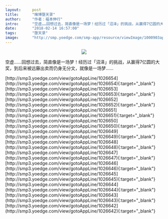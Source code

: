```yaml
---
layout:     post
title:      "赌博墮天录"
author:     "作者：福本伸行"
intro:      "空虚……回想过去，简直像是一场梦！经历过「沼泽」的挑战，从赢得7亿圆的大奖，到后来被远藤出卖而仍身无分文，就像是一场梦……"
date:       "2018-02-14 16:57:00"
tags:       "墮天录"
image:      "http://smp.yoedge.com/smp-app/resource/viewImage/1000903appline.png"
---
```

<div style="text-align: center">
<p><img src="http://smp.yoedge.com/smp-app/resource/viewImage/1000903appline.png"/></p>
</div>
<p class="post-meta">
<span>空虚……回想过去，简直像是一场梦！经历过「沼泽」的挑战，从赢得7亿圆的大奖，到后来被远藤出卖而仍身无分文，就像是一场梦……</span>
</p>
[http://smp3.yoedge.com/view/gotoAppLine/1026654](http://smp3.yoedge.com/view/gotoAppLine/1026654){:target="_blank"}
[http://smp3.yoedge.com/view/gotoAppLine/1026653](http://smp3.yoedge.com/view/gotoAppLine/1026653){:target="_blank"}
[http://smp3.yoedge.com/view/gotoAppLine/1026652](http://smp3.yoedge.com/view/gotoAppLine/1026652){:target="_blank"}
[http://smp3.yoedge.com/view/gotoAppLine/1026651](http://smp3.yoedge.com/view/gotoAppLine/1026651){:target="_blank"}
[http://smp3.yoedge.com/view/gotoAppLine/1026650](http://smp3.yoedge.com/view/gotoAppLine/1026650){:target="_blank"}
[http://smp3.yoedge.com/view/gotoAppLine/1026649](http://smp3.yoedge.com/view/gotoAppLine/1026649){:target="_blank"}
[http://smp3.yoedge.com/view/gotoAppLine/1026648](http://smp3.yoedge.com/view/gotoAppLine/1026648){:target="_blank"}
[http://smp3.yoedge.com/view/gotoAppLine/1026647](http://smp3.yoedge.com/view/gotoAppLine/1026647){:target="_blank"}
[http://smp3.yoedge.com/view/gotoAppLine/1026646](http://smp3.yoedge.com/view/gotoAppLine/1026646){:target="_blank"}
[http://smp3.yoedge.com/view/gotoAppLine/1026645](http://smp3.yoedge.com/view/gotoAppLine/1026645){:target="_blank"}
[http://smp3.yoedge.com/view/gotoAppLine/1026644](http://smp3.yoedge.com/view/gotoAppLine/1026644){:target="_blank"}
[http://smp3.yoedge.com/view/gotoAppLine/1026643](http://smp3.yoedge.com/view/gotoAppLine/1026643){:target="_blank"}
[http://smp3.yoedge.com/view/gotoAppLine/1026642](http://smp3.yoedge.com/view/gotoAppLine/1026642){:target="_blank"}


